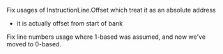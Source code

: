 Fix usages of InstructionLine.Offset which treat it as an absolute address
   - it is actually offset from start of bank

Fix line numbers usage where 1-based was assumed, and now we've moved to 0-based.
